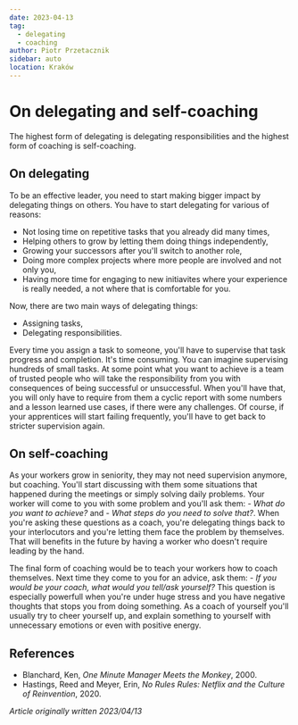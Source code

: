 ```yaml
---
date: 2023-04-13
tag:
  - delegating
  - coaching
author: Piotr Przetacznik
sidebar: auto
location: Kraków
---
```


# On delegating and self-coaching

The highest form of delegating is delegating responsibilities and the highest form of coaching is self-coaching.

## On delegating

To be an effective leader, you need to start making bigger impact by delegating things on others. You have to start delegating for various of reasons:
* Not losing time on repetitive tasks that you already did many times,
* Helping others to grow by letting them doing things independently,
* Growing your successors after you'll switch to another role,
* Doing more complex projects where more people are involved and not only you,
* Having more time for engaging to new initiavites where your experience is really needed, a not where that is comfortable for you.

Now, there are two main ways of delegating things:
* Assigning tasks,
* Delegating responsibilities.

Every time you assign a task to someone, you'll have to supervise that task progress and completion.
It's time consuming. You can imagine supervising hundreds of small tasks.
At some point what you want to achieve is a team of trusted people who will take the responsibility from you with consequences of being successful or unsuccessful.
When you'll have that, you will only have to require from them a cyclic report with some numbers and a lesson learned use cases, if there were any challenges.
Of course, if your apprentices will start failing frequently, you'll have to get back to stricter supervision again.

## On self-coaching

As your workers grow in seniority, they may not need supervision anymore, but coaching.
You'll start discussing with them some situations that happened during the meetings or simply solving daily problems.
Your worker will come to you with some problem and you'll ask them: *- What do you want to achieve?* and *- What steps do you need to solve that?*.
When you're asking these questions as a coach, you're delegating things back to your interlocutors and you're letting them face the problem by themselves.
That will benefits in the future by having a worker who doesn't require leading by the hand.

The final form of coaching would be to teach your workers how to coach themselves. Next time they come to you for an advice, ask them: *- If you would be your coach, what would you tell/ask yourself?* This question is especially powerfull when you're under huge stress and you have negative thoughts that stops you from doing something. As a coach of yourself you'll usually try to cheer yourself up, and explain something to yourself with unnecessary emotions or even with positive energy.

## References

* Blanchard, Ken, *One Minute Manager Meets the Monkey*, 2000.
* Hastings, Reed and Meyer, Erin, *No Rules Rules: Netflix and the Culture of Reinvention*, 2020.

*Article originally written 2023/04/13*
